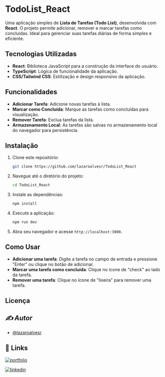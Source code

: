 # TodoList_React

Uma aplicação simples de **Lista de Tarefas (Todo List)**, desenvolvida com **React**. O projeto permite adicionar, remover e marcar tarefas como concluídas. Ideal para gerenciar suas tarefas diárias de forma simples e eficiente.

## Tecnologias Utilizadas

- **React**: Biblioteca JavaScript para a construção da interface do usuário.
- **TypeScript**: Lógica de funcionalidade da aplicação.
- **CSS/Tailwind CSS**: Estilização e design responsivo da aplicação.

## Funcionalidades

- **Adicionar Tarefa**: Adicione novas tarefas à lista.
- **Marcar como Concluída**: Marque as tarefas como concluídas para visualização.
- **Remover Tarefa**: Exclua tarefas da lista.
- **Armazenamento Local**: As tarefas são salvas no armazenamento local do navegador para persistência.

## Instalação

1. Clone este repositório:
    ```bash
    git clone https://github.com/lazaroalvesr/TodoList_React
    ```

2. Navegue até o diretório do projeto:
    ```bash
    cd TodoList_React
    ```

3. Instale as dependências:
    ```bash
    npm install
    ```

4. Execute a aplicação:
    ```bash
    npm run dev
    ```

5. Abra seu navegador e acesse `http://localhost:3000`.

## Como Usar

- **Adicionar uma tarefa**: Digite a tarefa no campo de entrada e pressione "Enter" ou clique no botão de adicionar.
- **Marcar uma tarefa como concluída**: Clique no ícone de "check" ao lado da tarefa.
- **Remover uma tarefa**: Clique no ícone de "lixeira" para remover uma tarefa.

## Licença

## *✍️ *Autor**
- [@lazaroalvesr](https://github.com/lazaroalvesr)


## 🔗 Links

[![portfolio](https://img.shields.io/badge/my_portfolio-000?style=for-the-badge&logo=ko-fi&logoColor=white)](https://www.lazaroalvesr.com/)

[![linkedin](https://img.shields.io/badge/linkedin-0A66C2?style=for-the-badge&logo=linkedin&logoColor=white)](https://www.linkedin.com/in/l%C3%A1zaro-alves-r/)


